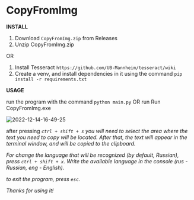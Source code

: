 # CopyFromImg

<b>INSTALL</b>

1. Download `CopyFromImg.zip` from Releases
2. Unzip CopyFromImg.zip

OR

1. Install Tesseract `https://github.com/UB-Mannheim/tesseract/wiki`
2. Create a venv, and install dependencies in it using the command `pip install -r requirements.txt`


<b>USAGE</b>

run the program with the command `python main.py` OR run Run CopyFromImg.exe

![2022-12-14-16-49-25](https://user-images.githubusercontent.com/96590760/207615689-38d49fe4-6b03-48b0-96f2-888461fdc811.gif)


after pressing <i>`ctrl + shift + s`<i> you will need to select the area where the text you need to copy will be located. After that, the text will appear in the terminal window, and will be copied to the clipboard.

For change the language that will be recognized (by default, Russian), press <i>`ctrl + shift + x`<i>. Write the available language in the console (rus - Russian, eng - English).

to exit the program, press <i>`esc`<i>.

Thanks for using it!

